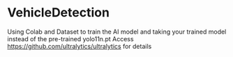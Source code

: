 # VehicleDetection

Using Colab and Dataset to train the AI model and taking your trained model instead of the pre-trained yolo11n.pt
Access https://github.com/ultralytics/ultralytics for details
